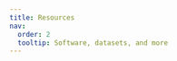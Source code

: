 ```yaml
---
title: Resources
nav:
  order: 2
  tooltip: Software, datasets, and more
---
```


<!-- # <i class="fas fa-tools"></i>Tools -->



<!-- 
{% include search-info.html %}

{% include section.html %}

## Featured

{% include list.html component="card" data="tools" filters="group: featured" %}

{% include section.html %}

## More

{% include list.html component="card" data="tools" filters="group: more" style="small" %} -->
